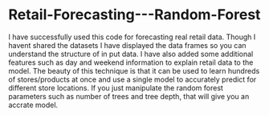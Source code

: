 # Retail-Forecasting---Random-Forest
I have successfully used this code for forecasting real retail data. Though I havent shared the datasets I have displayed the data frames so you can understand the structure of in put data. I have also added some additional features such as day and weekend information to explain retail data to the model.
The beauty of this technique is that it can be used to learn hundreds of stores/products at once and use a single model to accurately predict for different store locations. If you just manipulate the random forest parameters such as number of trees and tree depth, that will give you an accrate model.
